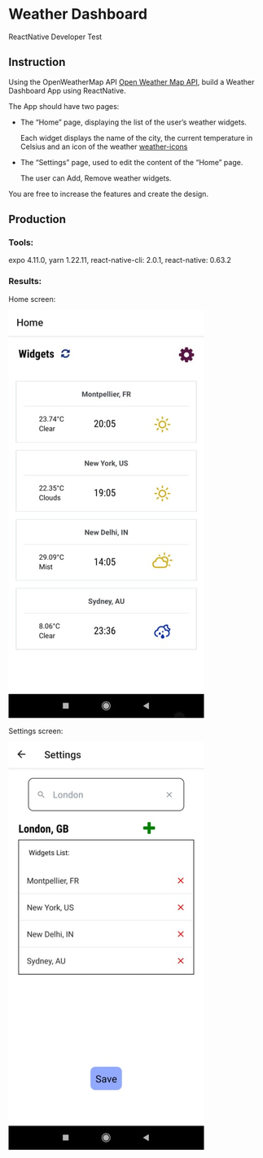 # Weather Dashboard

ReactNative Developer Test
## Instruction

Using the OpenWeatherMap API [Open Weather Map API](http://www.openweathermap.com/current), build a Weather Dashboard App using ReactNative.

The App should have two pages:

- The “Home” page, displaying the list of the user’s weather widgets.

    Each widget displays the name of the city, the current temperature in Celsius and an icon of the weather [weather-icons](http://erikflowers.github.io/weather-icons/)

- The “Settings” page, used to edit the content of the “Home” page.

    The user can Add, Remove weather widgets.

You are free to increase the features and create the design.

## Production

### Tools:
expo 4.11.0, 
yarn 1.22.11, 
react-native-cli: 2.0.1, 
react-native: 0.63.2

### Results:

Home screen:

![alt text](https://github.com/CamilleWS/Test_ReactNative_Weather_Dashboard/blob/main/assets/HomeScreen.jpg?raw=true)

Settings screen:

![alt text](https://github.com/CamilleWS/Test_ReactNative_Weather_Dashboard/blob/main/assets/SettingsScreen.jpg?raw=true)
